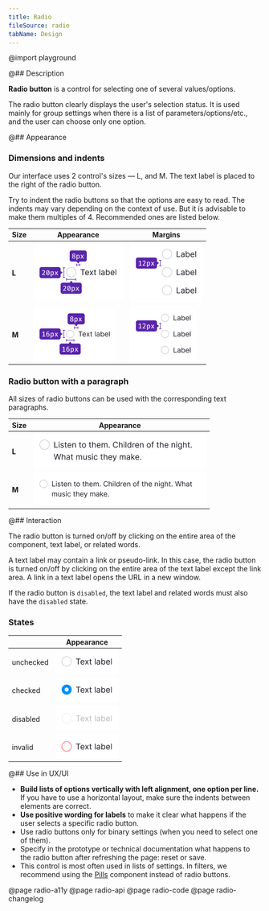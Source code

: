 ```yaml
---
title: Radio
fileSource: radio
tabName: Design
---
```


@import playground

@## Description

**Radio button** is a control for selecting one of several values/options.

The radio button clearly displays the user's selection status. It is used mainly for group settings when there is a list of parameters/options/etc., and the user can choose only one option.

@## Appearance

### Dimensions and indents

Our interface uses 2 control's sizes — L, and M. The text label is placed to the right of the radio button.

Try to indent the radio buttons so that the options are easy to read. The indents may vary depending on the context of use. But it is advisable to make them multiples of 4. Recommended ones are listed below.

| Size  | Appearance              | Margins                 |
| ----- | ----------------------- | ----------------------- |
| **L** | ![l](static/size-l.png) | ![l](static/vert-l.png) |
| **M** | ![m](static/size-m.png) | ![m](static/vert-m.png) |

### Radio button with a paragraph

All sizes of radio buttons can be used with the corresponding text paragraphs.

| Size  | Appearance                                          |
| ----- | --------------------------------------------------- |
| **L** | ![radiobutton-paragraph-14](static/paragraph-l.png) |
| **M** | ![radiobutton-paragraph-12](static/paragraph-m.png) |

@## Interaction

The radio button is turned on/off by clicking on the entire area of the component, text label, or related words.

A text label may contain a link or pseudo-link. In this case, the radio button is turned on/off by clicking on the entire area of the text label except the link area. A link in a text label opens the URL in a new window.

If the radio button is `disabled`, the text label and related words must also have the `disabled` state.

### States

|           | Appearance                                               |
| --------- | -------------------------------------------------------- |
| unchecked | ![unchecked-radiobutton](static/radiobutton-default.png) |
| checked   | ![checked-radiobutton](static/radiobutton-checked.png)   |
| disabled  | ![disabled-radiobutton](static/radiobutton-disabled.png) |
| invalid   | ![invalid-radiobutton](static/radiobutton-invalid.png)   |

@## Use in UX/UI

- **Build lists of options vertically with left alignment, one option per line.** If you have to use a horizontal layout, make sure the indents between elements are correct.
- **Use positive wording for labels** to make it clear what happens if the user selects a specific radio button.
- Use radio buttons only for binary settings (when you need to select one of them).
- Specify in the prototype or technical documentation what happens to the radio button after refreshing the page: reset or save.
- This control is most often used in lists of settings. In filters, we recommend using the [Pills](/components/pills/) component instead of radio buttons.

@page radio-a11y
@page radio-api
@page radio-code
@page radio-changelog
